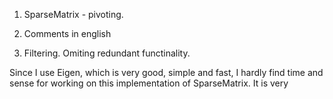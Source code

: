 1) SparseMatrix - pivoting.

2) Comments in english

3) Filtering. Omiting redundant functinality.

Since I use Eigen, which is very good, simple and fast, I hardly find time and sense for working on this implementation of SparseMatrix. It is very
